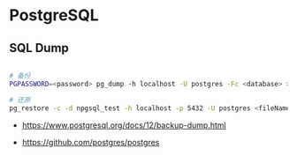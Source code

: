 # PostgreSQL

## SQL Dump

```sh

# 备份
PGPASSWORD=<password> pg_dump -h localhost -U postgres -Fc <database> > /path/<database>.sql

# 还原
pg_restore -c -d npgsql_test -h localhost -p 5432 -U postgres <fileName>

```
- https://www.postgresql.org/docs/12/backup-dump.html

- https://github.com/postgres/postgres

